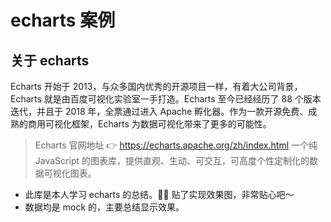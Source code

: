 # echarts 案例

## 关于 echarts

Echarts 开始于 2013，与众多国内优秀的开源项目一样，有着大公司背景，Echarts 就是由百度可视化实验室一手打造。Echarts 至今已经经历了 88 个版本迭代，并且于 2018 年，全票通过进入 Apache 孵化器。作为一款开源免费、成熟的商用可视化框架，Echarts 为数据可视化带来了更多的可能性。

> Echarts 官网地址 👉 https://echarts.apache.org/zh/index.html
> 一个纯 JavaScript 的图表库，提供直观、生动、可交互，可高度个性定制化的数据可视化图表。

- 此库是本人学习 echarts 的总结。😶‍🌫️ 贴了实现效果图，非常贴心吧～
- 数据均是 mock 的，主要总结显示效果。
